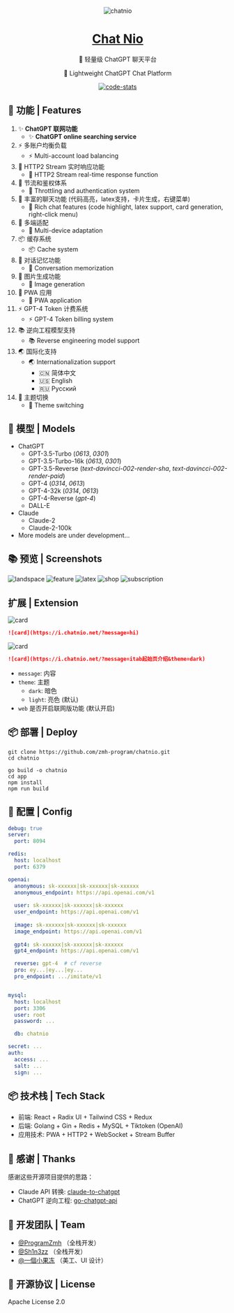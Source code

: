 <div align="center">

![chatnio](/app/public/logo.png)

# [Chat Nio](https://nio.fystart.cn)

👋 轻量级 ChatGPT 聊天平台

👋 Lightweight ChatGPT Chat Platform

[![code-stats](https://stats.deeptrain.net/repo/zmh-program/chatnio)](https://stats.deeptrain.net)

</div>

## 📝 功能 | Features
1. ✨ **ChatGPT 联网功能**
    - ✨ **ChatGPT online searching service**
2. ⚡ 多账户均衡负载
   - ⚡ Multi-account load balancing
3. 🎉 HTTP2 Stream 实时响应功能
   - 🎉 HTTP2 Stream real-time response function
4. 🚀 节流和鉴权体系
    - 🚀 Throttling and authentication system
5. 🌈 丰富的聊天功能 (代码高亮，latex支持，卡片生成，右键菜单)
    - 🌈 Rich chat features (code highlight, latex support, card generation, right-click menu)
6. 🎨 多端适配
    - 🎨 Multi-device adaptation
7. 📦 缓存系统
    - 📦 Cache system
8. 🎈 对话记忆功能
    - 🎈 Conversation memorization
9. 🎁 图片生成功能
    - 🎁 Image generation
10. 🔔 PWA 应用
    - 🔔 PWA application
11. ⚡ GPT-4 Token 计费系统
    - ⚡ GPT-4 Token billing system
12. 📚 逆向工程模型支持
    - 📚 Reverse engineering model support
13. 🌏 国际化支持
    - 🌏 Internationalization support
      - 🇨🇳 简体中文
      - 🇺🇸 English
      - 🇷🇺 Русский
14. 🍎 主题切换
    - 🍎 Theme switching


## 🔨 模型 | Models
- ChatGPT
    - GPT-3.5-Turbo (_0613_, _0301_)
    - GPT-3.5-Turbo-16k (_0613_, _0301_)
    - GPT-3.5-Reverse (_text-davincci-002-render-sha_, _text-davincci-002-render-paid_)
    - GPT-4 (_0314_, _0613_)
    - GPT-4-32k (_0314_, _0613_)
    - GPT-4-Reverse (_gpt-4_)
    - DALL-E
- Claude
    - Claude-2
    - Claude-2-100k
- More models are under development...

## 📚 预览 | Screenshots
![landspace](/screenshot/landspace.png)
![feature](/screenshot/code.png)
![latex](/screenshot/latex.jpg)
![shop](/screenshot/shop.png)
![subscription](/screenshot/subscription.png)

## 扩展 | Extension
![card](https://i.chatnio.net/?message=hi)
```markdown
![card](https://i.chatnio.net/?message=hi)
```

![card](https://i.chatnio.net/?message=itab起始页介绍&theme=dark)
```markdown
![card](https://i.chatnio.net/?message=itab起始页介绍&theme=dark)
```

- `message`: 内容
- `theme`: 主题
   - `dark`: 暗色
   - `light`: 亮色 (默认)
- `web` 是否开启联网版功能 (默认开启)



## 📦 部署 | Deploy
```shell
git clone https://github.com/zmh-program/chatnio.git
cd chatnio

go build -o chatnio
cd app
npm install
npm run build
```

## 🔨 配置 | Config
```yaml
debug: true
server:
  port: 8094

redis:
  host: localhost
  port: 6379

openai:
  anonymous: sk-xxxxxx|sk-xxxxxx|sk-xxxxxx
  anonymous_endpoint: https://api.openai.com/v1
  
  user: sk-xxxxxx|sk-xxxxxx|sk-xxxxxx
  user_endpoint: https://api.openai.com/v1
  
  image: sk-xxxxxx|sk-xxxxxx|sk-xxxxxx
  image_endpoint: https://api.openai.com/v1
  
  gpt4: sk-xxxxxx|sk-xxxxxx|sk-xxxxxx
  gpt4_endpoint: https://api.openai.com/v1

  reverse: gpt-4  # cf reverse
  pro: ey...|ey...|ey...
  pro_endpoint: .../imitate/v1


mysql:
  host: localhost
  port: 3306
  user: root
  password: ...

  db: chatnio

secret: ...
auth:
  access: ...
  salt: ...
  sign: ...
```

## 📦 技术栈 | Tech Stack
- 前端: React + Radix UI + Tailwind CSS + Redux
- 后端: Golang + Gin + Redis + MySQL + Tiktoken (OpenAI)
- 应用技术: PWA + HTTP2 + WebSocket + Stream Buffer


## 🎈 感谢 | Thanks
感谢这些开源项目提供的思路：
- Claude API 转换: [claude-to-chatgpt](https://github.com/jtsang4/claude-to-chatgpt)
- ChatGPT 逆向工程: [go-chatgpt-api](https://github.com/linweiyuan/go-chatgpt-api)

## 🎃 开发团队 | Team
- [@ProgramZmh](https://github.com/zmh-program) （全栈开发）
- [@Sh1n3zz](https://github.com/sh1n3zz) （全栈开发）
- [@一個小果冻](https://b23.tv/XjdZ4DN) （美工、UI 设计）

## 📄 开源协议 | License
Apache License 2.0
